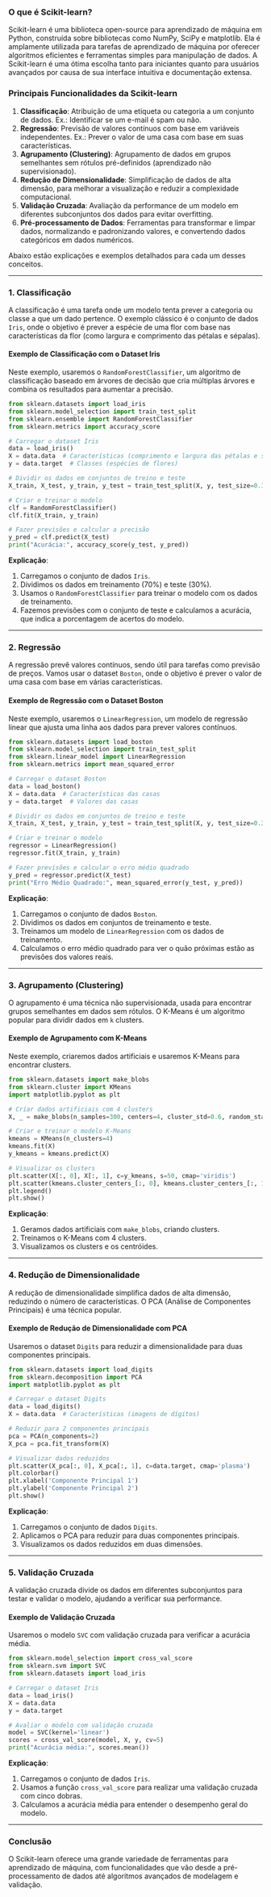 ### O que é Scikit-learn?

Scikit-learn é uma biblioteca open-source para aprendizado de máquina em Python, construída sobre bibliotecas como NumPy, SciPy e matplotlib. Ela é amplamente utilizada para tarefas de aprendizado de máquina por oferecer algoritmos eficientes e ferramentas simples para manipulação de dados. A Scikit-learn é uma ótima escolha tanto para iniciantes quanto para usuários avançados por causa de sua interface intuitiva e documentação extensa.

### Principais Funcionalidades da Scikit-learn

1. **Classificação**: Atribuição de uma etiqueta ou categoria a um conjunto de dados. Ex.: Identificar se um e-mail é spam ou não.
2. **Regressão**: Previsão de valores contínuos com base em variáveis independentes. Ex.: Prever o valor de uma casa com base em suas características.
3. **Agrupamento (Clustering)**: Agrupamento de dados em grupos semelhantes sem rótulos pré-definidos (aprendizado não supervisionado).
4. **Redução de Dimensionalidade**: Simplificação de dados de alta dimensão, para melhorar a visualização e reduzir a complexidade computacional.
5. **Validação Cruzada**: Avaliação da performance de um modelo em diferentes subconjuntos dos dados para evitar overfitting.
6. **Pré-processamento de Dados**: Ferramentas para transformar e limpar dados, normalizando e padronizando valores, e convertendo dados categóricos em dados numéricos.

Abaixo estão explicações e exemplos detalhados para cada um desses conceitos.

---

### 1. Classificação

A classificação é uma tarefa onde um modelo tenta prever a categoria ou classe a que um dado pertence. O exemplo clássico é o conjunto de dados `Iris`, onde o objetivo é prever a espécie de uma flor com base nas características da flor (como largura e comprimento das pétalas e sépalas).

#### Exemplo de Classificação com o Dataset Iris

Neste exemplo, usaremos o `RandomForestClassifier`, um algoritmo de classificação baseado em árvores de decisão que cria múltiplas árvores e combina os resultados para aumentar a precisão.

```python
from sklearn.datasets import load_iris
from sklearn.model_selection import train_test_split
from sklearn.ensemble import RandomForestClassifier
from sklearn.metrics import accuracy_score

# Carregar o dataset Iris
data = load_iris()
X = data.data  # Características (comprimento e largura das pétalas e sépalas)
y = data.target  # Classes (espécies de flores)

# Dividir os dados em conjuntos de treino e teste
X_train, X_test, y_train, y_test = train_test_split(X, y, test_size=0.3, random_state=42)

# Criar e treinar o modelo
clf = RandomForestClassifier()
clf.fit(X_train, y_train)

# Fazer previsões e calcular a precisão
y_pred = clf.predict(X_test)
print("Acurácia:", accuracy_score(y_test, y_pred))
```

**Explicação**:
1. Carregamos o conjunto de dados `Iris`.
2. Dividimos os dados em treinamento (70%) e teste (30%).
3. Usamos o `RandomForestClassifier` para treinar o modelo com os dados de treinamento.
4. Fazemos previsões com o conjunto de teste e calculamos a acurácia, que indica a porcentagem de acertos do modelo.

---

### 2. Regressão

A regressão prevê valores contínuos, sendo útil para tarefas como previsão de preços. Vamos usar o dataset `Boston`, onde o objetivo é prever o valor de uma casa com base em várias características.

#### Exemplo de Regressão com o Dataset Boston

Neste exemplo, usaremos o `LinearRegression`, um modelo de regressão linear que ajusta uma linha aos dados para prever valores contínuos.

```python
from sklearn.datasets import load_boston
from sklearn.model_selection import train_test_split
from sklearn.linear_model import LinearRegression
from sklearn.metrics import mean_squared_error

# Carregar o dataset Boston
data = load_boston()
X = data.data  # Características das casas
y = data.target  # Valores das casas

# Dividir os dados em conjuntos de treino e teste
X_train, X_test, y_train, y_test = train_test_split(X, y, test_size=0.3, random_state=42)

# Criar e treinar o modelo
regressor = LinearRegression()
regressor.fit(X_train, y_train)

# Fazer previsões e calcular o erro médio quadrado
y_pred = regressor.predict(X_test)
print("Erro Médio Quadrado:", mean_squared_error(y_test, y_pred))
```

**Explicação**:
1. Carregamos o conjunto de dados `Boston`.
2. Dividimos os dados em conjuntos de treinamento e teste.
3. Treinamos um modelo de `LinearRegression` com os dados de treinamento.
4. Calculamos o erro médio quadrado para ver o quão próximas estão as previsões dos valores reais.

---

### 3. Agrupamento (Clustering)

O agrupamento é uma técnica não supervisionada, usada para encontrar grupos semelhantes em dados sem rótulos. O K-Means é um algoritmo popular para dividir dados em `k` clusters.

#### Exemplo de Agrupamento com K-Means

Neste exemplo, criaremos dados artificiais e usaremos K-Means para encontrar clusters.

```python
from sklearn.datasets import make_blobs
from sklearn.cluster import KMeans
import matplotlib.pyplot as plt

# Criar dados artificiais com 4 clusters
X, _ = make_blobs(n_samples=300, centers=4, cluster_std=0.6, random_state=0)

# Criar e treinar o modelo K-Means
kmeans = KMeans(n_clusters=4)
kmeans.fit(X)
y_kmeans = kmeans.predict(X)

# Visualizar os clusters
plt.scatter(X[:, 0], X[:, 1], c=y_kmeans, s=50, cmap='viridis')
plt.scatter(kmeans.cluster_centers_[:, 0], kmeans.cluster_centers_[:, 1], s=200, c='red', label='Centroids')
plt.legend()
plt.show()
```

**Explicação**:
1. Geramos dados artificiais com `make_blobs`, criando clusters.
2. Treinamos o K-Means com 4 clusters.
3. Visualizamos os clusters e os centróides.

---

### 4. Redução de Dimensionalidade

A redução de dimensionalidade simplifica dados de alta dimensão, reduzindo o número de características. O PCA (Análise de Componentes Principais) é uma técnica popular.

#### Exemplo de Redução de Dimensionalidade com PCA

Usaremos o dataset `Digits` para reduzir a dimensionalidade para duas componentes principais.

```python
from sklearn.datasets import load_digits
from sklearn.decomposition import PCA
import matplotlib.pyplot as plt

# Carregar o dataset Digits
data = load_digits()
X = data.data  # Características (imagens de dígitos)

# Reduzir para 2 componentes principais
pca = PCA(n_components=2)
X_pca = pca.fit_transform(X)

# Visualizar dados reduzidos
plt.scatter(X_pca[:, 0], X_pca[:, 1], c=data.target, cmap='plasma')
plt.colorbar()
plt.xlabel('Componente Principal 1')
plt.ylabel('Componente Principal 2')
plt.show()
```

**Explicação**:
1. Carregamos o conjunto de dados `Digits`.
2. Aplicamos o PCA para reduzir para duas componentes principais.
3. Visualizamos os dados reduzidos em duas dimensões.

---

### 5. Validação Cruzada

A validação cruzada divide os dados em diferentes subconjuntos para testar e validar o modelo, ajudando a verificar sua performance.

#### Exemplo de Validação Cruzada

Usaremos o modelo `SVC` com validação cruzada para verificar a acurácia média.

```python
from sklearn.model_selection import cross_val_score
from sklearn.svm import SVC
from sklearn.datasets import load_iris

# Carregar o dataset Iris
data = load_iris()
X = data.data
y = data.target

# Avaliar o modelo com validação cruzada
model = SVC(kernel='linear')
scores = cross_val_score(model, X, y, cv=5)
print("Acurácia média:", scores.mean())
```

**Explicação**:
1. Carregamos o conjunto de dados `Iris`.
2. Usamos a função `cross_val_score` para realizar uma validação cruzada com cinco dobras.
3. Calculamos a acurácia média para entender o desempenho geral do modelo.

---

### Conclusão

O Scikit-learn oferece uma grande variedade de ferramentas para aprendizado de máquina, com funcionalidades que vão desde a pré-processamento de dados até algoritmos avançados de modelagem e validação.
